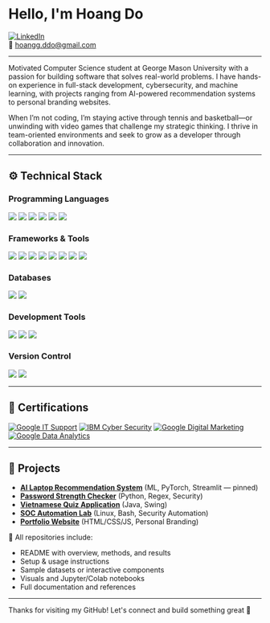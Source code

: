 # Hello, I'm Hoang Do  
[![LinkedIn](https://img.shields.io/badge/-LinkedIn-0072b1?&style=for-the-badge&logo=linkedin&logoColor=white)](https://www.linkedin.com/in/hoang-do-/)  
📧 hoangg.ddo@gmail.com 

---

Motivated Computer Science student at George Mason University with a passion for building software that solves real-world problems. I have hands-on experience in full-stack development, cybersecurity, and machine learning, with projects ranging from AI-powered recommendation systems to personal branding websites.

When I’m not coding, I’m staying active through tennis and basketball—or unwinding with video games that challenge my strategic thinking. I thrive in team-oriented environments and seek to grow as a developer through collaboration and innovation.

---


## ⚙️ Technical Stack

### Programming Languages  
<span>
  <img src="https://img.shields.io/badge/-Python-3776AB?&style=for-the-badge&logo=Python&logoColor=white"/>
  <img src="https://img.shields.io/badge/-Java-007396?&style=for-the-badge&logo=Java&logoColor=white"/>
  <img src="https://img.shields.io/badge/-C++-00599C?&style=for-the-badge&logo=C%2B%2B&logoColor=white"/>
  <img src="https://img.shields.io/badge/-HTML-E34F26?&style=for-the-badge&logo=HTML5&logoColor=white"/>
  <img src="https://img.shields.io/badge/-CSS-1572B6?&style=for-the-badge&logo=CSS3&logoColor=white"/>
  <img src="https://img.shields.io/badge/-JavaScript-F7DF1E?&style=for-the-badge&logo=JavaScript&logoColor=black"/>
</span>  

### Frameworks & Tools  
<span>
  <img src="https://img.shields.io/badge/-Django-092E20?&style=for-the-badge&logo=Django&logoColor=white"/>
  <img src="https://img.shields.io/badge/-PyTorch-EE4C2C?&style=for-the-badge&logo=PyTorch&logoColor=white"/>
  <img src="https://img.shields.io/badge/-scikit--learn-F7931E?&style=for-the-badge&logo=scikit-learn&logoColor=white"/>
  <img src="https://img.shields.io/badge/-Pandas-150458?&style=for-the-badge&logo=pandas&logoColor=white"/>
  <img src="https://img.shields.io/badge/-NumPy-013243?&style=for-the-badge&logo=numpy&logoColor=white"/>
  <img src="https://img.shields.io/badge/-Matplotlib-11557C?&style=for-the-badge&logo=plotly&logoColor=white"/>
  <img src="https://img.shields.io/badge/-spaCy-09A3D5?&style=for-the-badge"/>
  <img src="https://img.shields.io/badge/-Node.js-339933?&style=for-the-badge&logo=node.js&logoColor=white"/>
</span>  

### Databases  
<span>
  <img src="https://img.shields.io/badge/-SQL-4479A1?&style=for-the-badge&logo=postgresql&logoColor=white"/>
  <img src="https://img.shields.io/badge/-MySQL-00758F?&style=for-the-badge&logo=mysql&logoColor=white"/>
</span>  

### Development Tools  
<span>
  <img src="https://img.shields.io/badge/-Jupyter-F37626?&style=for-the-badge&logo=Jupyter&logoColor=white"/>
  <img src="https://img.shields.io/badge/-Google%20Colab-F9AB00?&style=for-the-badge&logo=googlecolab&logoColor=white"/>
  <img src="https://img.shields.io/badge/-VS%20Code-007ACC?&style=for-the-badge&logo=visual-studio-code&logoColor=white"/>
</span>  

### Version Control  
<span>
  <img src="https://img.shields.io/badge/-Git-F05032?&style=for-the-badge&logo=git&logoColor=white"/>
  <img src="https://img.shields.io/badge/-GitHub-181717?&style=for-the-badge&logo=github&logoColor=white"/>
</span>  

---

## 📜 Certifications

[![Google IT Support](https://img.shields.io/badge/-Google%20IT%20Support-4285F4?&style=for-the-badge&logo=Google&logoColor=white)](https://coursera.org/share/1396b022977b23dc041ee412a57cdcce)
[![IBM Cyber Security](https://img.shields.io/badge/-IBM%20Cyber%20Security-0054A1?&style=for-the-badge&logo=IBM&logoColor=white)](https://coursera.org/share/fc513e659ced5ed50c6a3a2f2a850ef2)
[![Google Digital Marketing](https://img.shields.io/badge/-Google%20Digital%20Marketing%20and%20E%26Commerce-34A853?&style=for-the-badge&logo=Google&logoColor=white)](https://coursera.org/share/f1ba57e71159547bcbaf55ee9f208836)
[![Google Data Analytics](https://img.shields.io/badge/-Google%20Data%20Analytics-34A853?&style=for-the-badge&logo=Google&logoColor=white)](https://coursera.org/share/f2f73aa2c1474e229260d90c3ddff04a)

---

## 🚀 Projects

- **[AI Laptop Recommendation System](https://github.com/hoanggddo/ai-laptop-recommendation-system)** (ML, PyTorch, Streamlit — pinned)  
- **[Password Strength Checker](https://github.com/hoanggddo/password-checker)** (Python, Regex, Security)  
- **[Vietnamese Quiz Application](https://github.com/hoanggddo/quiz-application)** (Java, Swing)  
- **[SOC Automation Lab](https://github.com/hoanggddo/soc-automation-lab)** (Linux, Bash, Security Automation)  
- **[Portfolio Website](https://hoanggddo.github.io/home/index.html)** (HTML/CSS/JS, Personal Branding)  

🧾 All repositories include:
- README with overview, methods, and results  
- Setup & usage instructions  
- Sample datasets or interactive components  
- Visuals and Jupyter/Colab notebooks  
- Full documentation and references  

---






Thanks for visiting my GitHub! Let's connect and build something great 🚀
